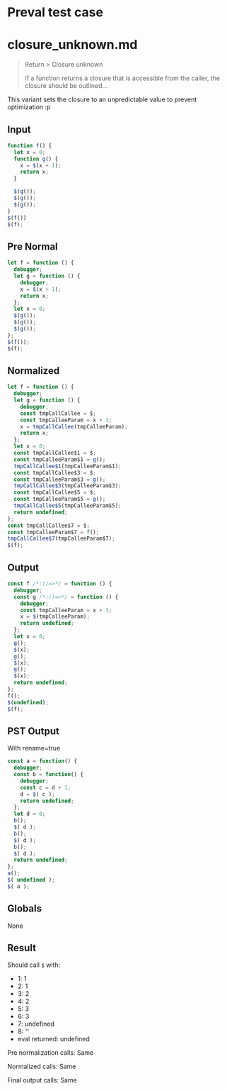 # Preval test case

# closure_unknown.md

> Return > Closure unknown
>
> If a function returns a closure that is accessible from the caller, the closure should be outlined...

This variant sets the closure to an unpredictable value to prevent optimization :p

## Input

`````js filename=intro
function f() {
  let x = 0;
  function g() {
    x = $(x + 1);
    return x;
  }

  $(g());
  $(g());
  $(g());
}
$(f())
$(f);
`````

## Pre Normal


`````js filename=intro
let f = function () {
  debugger;
  let g = function () {
    debugger;
    x = $(x + 1);
    return x;
  };
  let x = 0;
  $(g());
  $(g());
  $(g());
};
$(f());
$(f);
`````

## Normalized


`````js filename=intro
let f = function () {
  debugger;
  let g = function () {
    debugger;
    const tmpCallCallee = $;
    const tmpCalleeParam = x + 1;
    x = tmpCallCallee(tmpCalleeParam);
    return x;
  };
  let x = 0;
  const tmpCallCallee$1 = $;
  const tmpCalleeParam$1 = g();
  tmpCallCallee$1(tmpCalleeParam$1);
  const tmpCallCallee$3 = $;
  const tmpCalleeParam$3 = g();
  tmpCallCallee$3(tmpCalleeParam$3);
  const tmpCallCallee$5 = $;
  const tmpCalleeParam$5 = g();
  tmpCallCallee$5(tmpCalleeParam$5);
  return undefined;
};
const tmpCallCallee$7 = $;
const tmpCalleeParam$7 = f();
tmpCallCallee$7(tmpCalleeParam$7);
$(f);
`````

## Output


`````js filename=intro
const f /*:()=>*/ = function () {
  debugger;
  const g /*:()=>*/ = function () {
    debugger;
    const tmpCalleeParam = x + 1;
    x = $(tmpCalleeParam);
    return undefined;
  };
  let x = 0;
  g();
  $(x);
  g();
  $(x);
  g();
  $(x);
  return undefined;
};
f();
$(undefined);
$(f);
`````

## PST Output

With rename=true

`````js filename=intro
const a = function() {
  debugger;
  const b = function() {
    debugger;
    const c = d + 1;
    d = $( c );
    return undefined;
  };
  let d = 0;
  b();
  $( d );
  b();
  $( d );
  b();
  $( d );
  return undefined;
};
a();
$( undefined );
$( a );
`````

## Globals

None

## Result

Should call `$` with:
 - 1: 1
 - 2: 1
 - 3: 2
 - 4: 2
 - 5: 3
 - 6: 3
 - 7: undefined
 - 8: '<function>'
 - eval returned: undefined

Pre normalization calls: Same

Normalized calls: Same

Final output calls: Same
